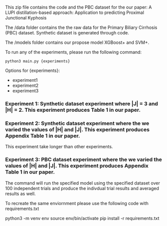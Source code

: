 This zip file contains the code and the PBC dataset for the our paper: A LUPI distillation-based approach: Application to predicting
Proximal Junctional Kyphosis 

The /data folder contains the the raw data for the Primary Biliary Cirrhosis (PBC) dataset. Synthetic dataset is generated through code.

The /models folder contains our propose model XGBoost+ and SVM+.

To run any of the experiments, please run the following command:

`python3 main.py {experiments}`

Options for {experiments}:
- experiment1
- experiment2
- experiment3

### Experiment 1: Synthetic dataset experiment where |J| = 3 and |H| = 2. This experiment produces Table 1 in our paper.

### Experiment 2: Synthetic dataset experiment where the we varied the values of |H| and |J|. This experiment produces Appendix Table 1 in our paper. 
This experiment take longer than other experiments.

### Experiment 3: PBC dataset experiment where the we varied the values of |H| and |J|. This experiment produces Appendix Table 1 in our paper.


The command will run the specified model using the specified dataset over 100 independent trials and produce the
indivdual trial results and averaged results as well. 

To recreate the same enviornment please use the following code with requirements.txt

python3 -m venv env
source env/bin/activate
pip install -r requirements.txt
